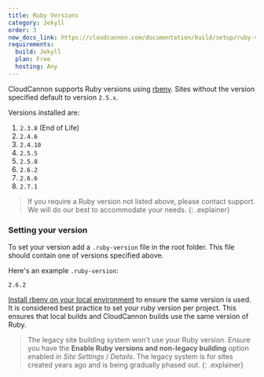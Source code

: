 ```yaml
---
title: Ruby Versions
category: Jekyll
order: 3
new_docs_link: https://cloudcannon.com/documentation/build/setup/ruby-versions/
requirements:
  build: Jekyll
  plan: Free
  hosting: Any
---
```


CloudCannon supports Ruby versions using [rbenv](https://github.com/rbenv/rbenv). Sites without the version specified default to version `2.5.x`.

Versions installed are:

1. `2.3.8` (End of Life)
2. `2.4.6`
3. `2.4.10`
4. `2.5.5`
5. `2.5.8`
6. `2.6.2`
7. `2.6.6`
8. `2.7.1`

> If you require a Ruby version not listed above, please contact support. We will do our best to accommodate your needs.
{: .explainer}

### Setting your version

To set your version add a `.ruby-version` file in the root folder. This file should contain one of versions specified above.

Here's an example `.ruby-version`:

```
2.6.2
```

[Install rbenv on your local environment](https://github.com/rbenv/rbenv#installation) to ensure the same version is used. It is considered best practice to set your ruby version per project. This ensures that local builds and CloudCannon builds use the same version of Ruby.

> The legacy site building system won't use your Ruby version. Ensure you have the **Enable Ruby versions and non-legacy building** option enabled in *Site Settings* / *Details*. The legacy system is for sites created years ago and is being gradually phased out.
{: .explainer}
